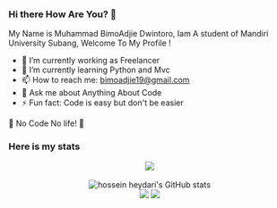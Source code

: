 ### Hi there How Are You? 👋 
My Name is Muhammad BimoAdjie Dwintoro, Iam A student of Mandiri University Subang,
Welcome To My Profile !

- 🔭 I’m currently working as Freelancer
- 🌱 I’m currently learning Python and Mvc
- 📫 How to reach me: bimoadjie19@gmail.com
- 💬 Ask me about Anything About Code
- ⚡ Fun fact: Code is easy but don't be easier

🤔 No Code No life! 🤔


### Here is my stats
<p align="center"><img src="https://www.codewars.com/users/mbimoad/badges/large"/><br /><br />
  <img src="https://github-readme-stats.vercel.app/api?username=SatriaAPN&show_icons=true&include_all_commits=true&theme=monokai" alt="hossein heydari's GitHub stats" /><br />
  <img src="https://github-readme-streak-stats.herokuapp.com/?user=mbimoad&theme=monokai"/>
  <img src="https://github-readme-stats.vercel.app/api/top-langs/?username=mbimoad&layout=compact&theme=monokai&langs_count=12"/><br />
</p>
